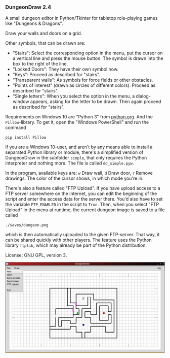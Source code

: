 ### DungeonDraw 2.4

A small dungeon editor in Python/Tkinter for tabletop role-playing games like "Dungeons & Dragons".

Draw your walls and doors on a grid.

Other symbols, that can be drawn are:
- "Stairs": Select the corresponding option in the menu, put the cursor on a vertical line and press the mouse button. The symbol is drawn into the box to the right of the line.
- "Locked Doors": They have their own symbol now.
- "Keys": Proceed as described for "stairs".
- "Transparent walls": As symbols for force fields or other obstacles.
- "Points of interest" (drawn as circles of different colors). Proceed as described for "stairs".
- "Single letters": When you select the option in the menu, a dialog-window appears, asking for the letter to be drawn. Then again proceed as described for "stairs".

Requirements on Windows 10 are "Python 3" from [python.org](https://www.python.org/downloads/). And the `Pillow`-library. To get it, open the "Windows PowerShell" and run the command
```
pip install Pillow
```
If you are a Windows 10-user, and aren't by any means able to install a separated Python library or module, there's a simplified version of DungeonDraw in the subfolder `simple`, that only requires the Python interpreter and nothing more. The file is called `dd_simple.pyw`.

In the program, available keys are: `w` Draw wall, `d` Draw door, `r` Remove drawings. The color of the cursor shows, in which mode you're in.

There's also a feature called "FTP Upload". If you have upload access to a FTP server somewhere on the internet, you can edit the beginning of the script and enter the access data for the server there. You'd also have to set the variable `FTP_ENABLED` in the script to `True`. Then, when you select "FTP Upload" in the menu at runtime, the current dungeon image is saved to a file called
```
./saves/dungeon.png
```
which is then automatically uploaded to the given FTP-server. That way, it can be shared quickly with other players.
The feature uses the Python library `ftplib`, which may already be part of the Python distribution.

License: GNU GPL, version 3.

![DungeonDraw](https://github.com/hlubenow/DungeonDraw/blob/main/dungeondraw.png)
